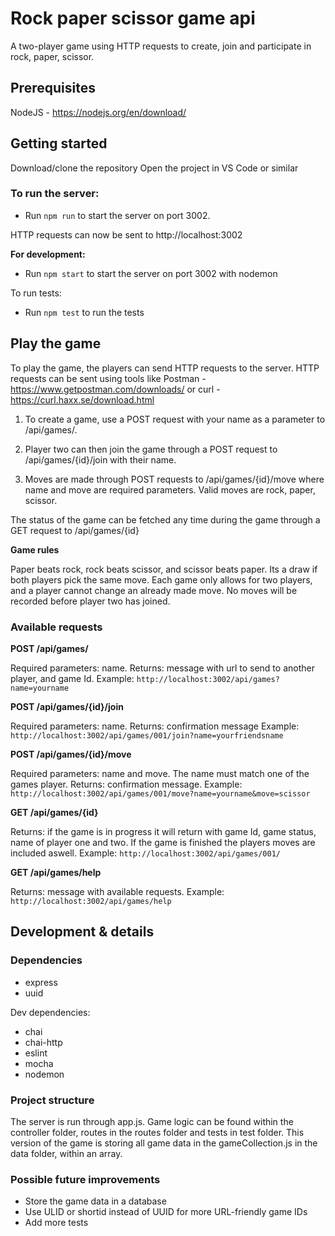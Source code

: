 # Rock paper scissor game api
A two-player game using HTTP requests to create, join and participate in rock, paper, scissor.

## Prerequisites

NodeJS - https://nodejs.org/en/download/

## Getting started
Download/clone the repository
Open the project in VS Code or similar

### To run the server:

*  Run `npm run` to start the server on port 3002.

 HTTP requests can now be sent to http://localhost:3002

**For development:**
*  Run `npm start` to start the server on port 3002 with nodemon

To run tests:
*  Run `npm test` to run the tests

## Play the game
To play the game, the players can send HTTP requests to the server. HTTP requests can be sent using tools like Postman - https://www.getpostman.com/downloads/ or curl - https://curl.haxx.se/download.html

1. To create a game, use a POST request with your name as a parameter to /api/games/.

1. Player two can then join the game through a POST request to /api/games/{id}/join with their name.

1. Moves are made through POST requests to /api/games/{id}/move where name and move are required parameters. Valid moves are rock, paper, scissor. 

The status of the game can be fetched any time during the game through a GET request to /api/games/{id}

**Game rules**

Paper beats rock, rock beats scissor, and scissor beats paper. Its a draw if both players pick the same move. Each game only allows for two players, and a player cannot change an already made move. No moves will be recorded before player two has joined. 

### Available requests
**POST /api/games/**

Required parameters: name. Returns: message with url to send to another player, and game Id. Example: `http://localhost:3002/api/games?name=yourname`

**POST /api/games/{id}/join**

Required parameters: name. Returns: confirmation message Example: `http://localhost:3002/api/games/001/join?name=yourfriendsname`

**POST /api/games/{id}/move**

Required parameters: name and move. The name must match one of the games player. Returns: confirmation message. Example: `http://localhost:3002/api/games/001/move?name=yourname&move=scissor`

**GET /api/games/{id}**

Returns: if the game is in progress it will return with game Id, game status, name of player one and two. If the game is finished the players moves are included aswell. Example: `http://localhost:3002/api/games/001/`

**GET /api/games/help**

Returns: message with available requests. Example: `http://localhost:3002/api/games/help`

## Development & details
### Dependencies
* express
* uuid

Dev dependencies:
* chai
* chai-http
* eslint
* mocha
* nodemon

### Project structure
The server is run through app.js. Game logic can be found within the controller folder, routes in the routes folder and tests in test folder. This version of the game is storing all game data in the gameCollection.js in the data folder, within an array. 

### Possible future improvements
* Store the game data in a database
* Use ULID or shortid instead of UUID for more URL-friendly game IDs
* Add more tests
